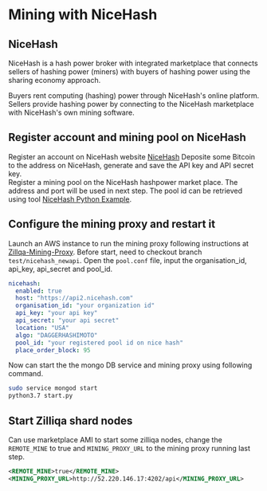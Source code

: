 # Mining with NiceHash

## NiceHash

NiceHash is a hash power broker with integrated marketplace that connects sellers of hashing power (miners) with buyers of hashing power using the sharing economy approach.  

Buyers rent computing (hashing) power through NiceHash's online platform. Sellers provide hashing power by connecting to the NiceHash marketplace with NiceHash's own mining software.

## Register account and mining pool on NiceHash

Register an account on NiceHash website [NiceHash](https://www.nicehash.com)
Deposite some Bitcoin to the address on NiceHash, generate and save the API key and API secret key.  
Register a mining pool on the NiceHash hashpower market place. The address and port will be used in next step.
The pool id can be retrieved using tool [NiceHash Python Example](https://github.com/nicehash/rest-clients-demo/tree/master/python).

## Configure the mining proxy and restart it

Launch an AWS instance to run the mining proxy following instructions at [Zillqa-Mining-Proxy](https://github.com/DurianStallSingapore/Zilliqa-Mining-Proxy). Before start, need to checkout branch `test/nicehash_newapi`. Open the `pool.conf` file, input the organisation_id, api_key, api_secret and pool_id.

```yaml
nicehash:
  enabled: true
  host: "https://api2.nicehash.com"
  organisation_id: "your organization id"
  api_key: "your api key"
  api_secret: "your api secret"
  location: "USA"
  algo: "DAGGERHASHIMOTO"
  pool_id: "your registered pool id on nice hash"
  place_order_block: 95
```

Now can start the the mongo DB service and mining proxy using following command.

```bash
sudo service mongod start
python3.7 start.py
```

## Start Zilliqa shard nodes

Can use marketplace AMI to start some zilliqa nodes, change the `REMOTE_MINE` to true and `MINING_PROXY_URL` to the mining proxy running last step.

```xml
<REMOTE_MINE>true</REMOTE_MINE>
<MINING_PROXY_URL>http://52.220.146.17:4202/api</MINING_PROXY_URL>
```